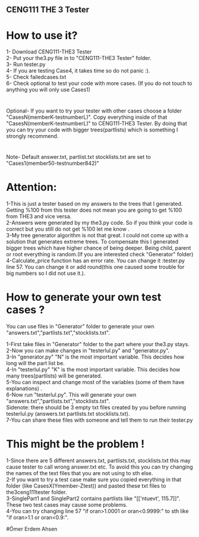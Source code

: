 ## CENG111 THE 3 Tester
# How to use it?

1- Download CENG111-THE3 Tester  
2- Put your the3.py file in to "CENG111-THE3 Tester" folder.  
3- Run tester.py  
4- If you are testing Case4, it takes time so do not panic :).  
5- Check failedcases.txt   
6- Check optional to test your code with more cases. (If you do not touch to anything you will only use Cases1)
#
Optional- If you want to try your tester with other cases choose a folder "CasesN(memberK-testnumberL)". Copy everything inside of that "CasesN(memberK-testnumberL)" to CENG111-THE3 Tester. By doing that you can try your code with bigger trees(partlists) which is something I strongly recommend.
#
Note- Default answer.txt, partlist.txt stocklists.txt are set to "Cases1(member50-testnumber842)"

# Attention:

1-This is just a tester based on my answers to the trees that I generated. Getting %100 from this tester does not mean you are going to get %100 from THE3 and vice versa.  
2-Answers were generated by my the3.py code. So if you think your code is correct but you still do not get %100 let me know .  
3-My tree generator algorithm is not that great. I could not come up with a solution that generates extreme trees. To compensate this I generated bigger trees which have higher chance of being deeper. Being child, parent or root everything is random.(If you are interested check "Generator" folder)  
4-Calculate_price function has an error rate. You can change it :tester.py line 57. You can change it or add round(this one caused some trouble for big numbers so I did not use it.).

# How to generate your own test cases ?

You can use files in "Generator" folder to generate your own "answers.txt","partlists.txt","stocklists.txt".

1-First take files in "Generator" folder to the part where your the3.py stays.  
2-Now you can make changes in "testerlul.py" and "generator.py".  
3-In "generator.py" "N" is the most important variable. This decides how long will the part list be.   
4-In "testerlul.py" "K" is the most important variable. This decides how many trees(partlists) will be generated.  
5-You can inspect and change most of the variables (some of them have explanations) .   
6-Now run "testerlul.py". This will generate your own "answers.txt","partlists.txt","stocklists.txt".  
Sidenote: there should be 3 empty txt files created by you before running testerlul.py (answers.txt partlists.txt stocklists.txt).  
7-You can share these files with someone and tell them to run their tester.py  

# This might be the problem !

1-Since there are 5 different answers.txt, partlists.txt, stocklists.txt this may cause tester to call wrong answer.txt etc. To avoid this you can try changing the names of the text files that you are not using to sth else.  
2-If you want to try a test case make sure you copied everything in that folder (like CasesX(Ymember-Ztest)) and pasted these txt files to the3ceng111tester folder.  
3-SinglePart1 and SinglePart2 contains partlists like "[['ntuevt', 115.7]]". These two test cases may cause some problems.  
4-You can try changing line 57 "if oran>1.0001 or oran<0.9999:" to sth like "if oran>1.1 or oran<0.9:".

#Ömer Erdem Ahsen










